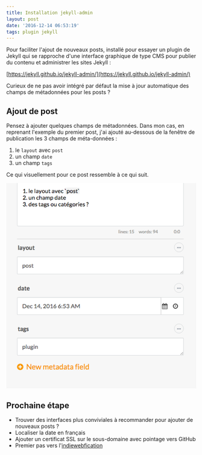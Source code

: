 ```yaml
---
title: Installation jekyll-admin
layout: post
date: '2016-12-14 06:53:19'
tags: plugin jekyll
---
```


Pour faciliter l'ajout de nouveaux posts, installé pour essayer un plugin de Jekyll qui se rapproche d'une interface graphique de type CMS pour publier du contenu et administrer les sites Jekyll :

[https://jekyll.github.io/jekyll-admin/](https://jekyll.github.io/jekyll-admin/)

Curieux de ne pas avoir intégré par défaut la mise à jour automatique des champs de métadonnées pour les posts ? 

## Ajout de post 

Pensez à ajouter quelques champs de métadonnées. Dans mon cas, en reprenant l'exemple du premier post, j'ai ajouté au-dessous de la fenêtre de publication les 3 champs de méta-données : 

1. le `layout` avec `post`
2. un champ `date` 
3. un champ `tags`  

Ce qui visuellement pour ce post ressemble à ce qui suit.

![jekyll-plugin-metadata](/Jekyll%20Admin%202016-12-14%2007-02-14.png)



## Prochaine étape 

* Trouver  des interfaces plus conviviales à recommander pour ajouter de nouveaux posts ? 
* Localiser la date en français
* Ajouter un certificat SSL sur le sous-domaine avec pointage vers GitHub
* Premier pas vers l'[indiewebfication](http://indiewebify.com) 

